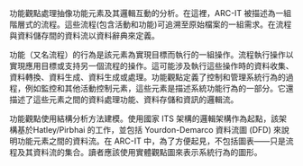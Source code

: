 功能觀點處理抽像功能元素及其邏輯互動的分析。在這裡，ARC-IT 被描述為一組階層式的流程。這些流程(包含活動和功能)可追溯至原始檔案的一組需求。在流程與資料儲存間的資料流以資料辭典來定義。

功能（又名流程）的行為是該元素為實現目標而執行的一組操作。流程執行操作以實現應用目標或支持另一個流程的操作。這可能涉及執行這些操作時的資料收集、資料轉換、資料生成、資料生成或處理。功能觀點定義了控制和管理系統行為的過程，例如監控和其他活動控制元素，這些元素是描述系統功能行為的一部分。它還描述了這些元素之間的資料處理功能、資料存儲和資訊的邏輯流。

功能觀點使用結構分析方法建模。使用國家 ITS 架構的邏輯架構作為起點，該架構基於Hatley/Pirbhai 的工作，並包括 Yourdon-Demarco 資料流圖 (DFD) 來說明功能元素之間的資料流。在 ARC-IT 中，為了方便起見，不包括圖表——只是流程及其資料流的集合。讀者應該使用實體觀點圖來表示系統行為的圖形。